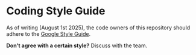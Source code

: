 # Coding Style Guide

As of writing (August 1st 2025), the code owners of this repository should adhere to the [Google Style Guide](https://google.github.io/styleguide/).

**Don't agree with a certain style?** Discuss with the team.
